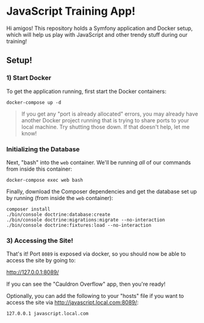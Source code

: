 # JavaScript Training App!

Hi amigos! This repository holds a Symfony application
and Docker setup, which will help us play with JavaScript
and other trendy stuff during our training!

## Setup!

### 1) Start Docker

To get the application running, first start the Docker containers:

```
docker-compose up -d
``` 

> If you get any "port is already allocated" errors, you may already
> have another Docker project running that is trying to share ports
> to your local machine. Try shutting those down. If that doesn't help,
> let me know!

### Initializing the Database

Next, "bash" into the `web` container. We'll be running *all* of our
commands from inside this container:

```
docker-compose exec web bash
```

Finally, download the Composer dependencies and get the database
set up by running (from inside the `web` container):

```
composer install
./bin/console doctrine:database:create
./bin/console doctrine:migrations:migrate --no-interaction
./bin/console doctrine:fixtures:load --no-interaction
```

### 3) Accessing the Site!

That's it! Port `8089` is exposed via docker, so you should now be able
to access the site by going to:

http://127.0.0.1:8089/

If you can see the "Cauldron Overflow" app, then you're ready!

Optionally, you can add the following to your "hosts" file if you
want to access the site via http://javascript.local.com:8089/:

```
127.0.0.1 javascript.local.com
```

